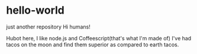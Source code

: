 # hello-world
just another repository
Hi humans!

Hubot here, I like node.js and Coffeescript(that's what I'm made of)
I've had tacos on the moon and find them superior as compared to earth tacos.
